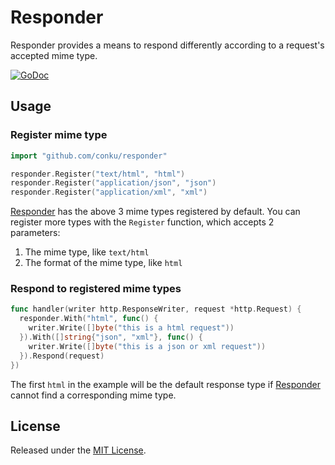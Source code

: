 # Responder

Responder provides a means to respond differently according to a request's accepted mime type.

[![GoDoc](https://godoc.org/github.com/conku/responder?status.svg)](https://godoc.org/github.com/conku/responder)

## Usage

### Register mime type

```go
import "github.com/conku/responder"

responder.Register("text/html", "html")
responder.Register("application/json", "json")
responder.Register("application/xml", "xml")
```

[Responder](https://github.com/conku/responder) has the above 3 mime types registered by default. You can register more types with the `Register` function, which accepts 2 parameters:

1. The mime type, like `text/html`
2. The format of the mime type, like `html`

### Respond to registered mime types

```go
func handler(writer http.ResponseWriter, request *http.Request) {
  responder.With("html", func() {
    writer.Write([]byte("this is a html request"))
  }).With([]string{"json", "xml"}, func() {
    writer.Write([]byte("this is a json or xml request"))
  }).Respond(request)
})
```

The first `html` in the example will be the default response type if [Responder](https://github.com/conku/responder) cannot find a corresponding mime type.

## License

Released under the [MIT License](http://opensource.org/licenses/MIT).
